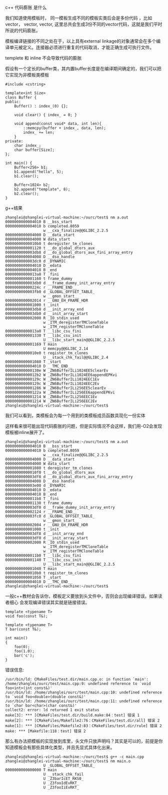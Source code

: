 c++ 代码膨胀 是什么

我们知道使用模板时， 同一模板生成不同的模板实类后会是多份代码 ，比如 vector<int>， vector<char>, vector<double>, 这里总共会生成3份不同的vector代码，这就是我们平时所说的代码膨胀。

模板编译链接的不同之处在于，以上具有external linkage的对象通常会在多个编译单元被定义。连接器必须进行重复的代码取消，才能正确生成可执行文件。

templete 和 inline 不会导致代码的膨胀

假设有一个定长的buffer类，其内置buffer长度是在编译期间确定的，我们可以把它实现为非模板类模板
	
	#include <cstring>
	
	template<int Size>
	class Buffer {
	public:
	    Buffer() : index_(0) {};
	
	    void clear() { index_ = 0; }
	
	    void append(const void* data, int len){
	        ::memcpy(buffer + index_, data, len);
	        index_ += len;
	    }
	private:
	    char index_;
	    char buffer[Size];
	};
	
	int main() {
	    Buffer<256> b1;
	    b1.append("hello", 5);
	    b1.clear();
	
	    Buffer<1024> b2;
	    b2.append("template", 8);
	    b2.clear();
	}

g++结果

	zhanglei@zhanglei-virtual-machine:~/ourc/test$ nm a.out 
	0000000000004010 B __bss_start
	0000000000004010 b completed.8059
	                 w __cxa_finalize@@GLIBC_2.2.5
	0000000000004000 D __data_start
	0000000000004000 W data_start
	00000000000010b0 t deregister_tm_clones
	0000000000001120 t __do_global_dtors_aux
	0000000000003db8 d __do_global_dtors_aux_fini_array_entry
	0000000000004008 D __dso_handle
	0000000000003dc0 d _DYNAMIC
	0000000000004010 D _edata
	0000000000004018 B _end
	00000000000013a8 T _fini
	0000000000001160 t frame_dummy
	0000000000003db0 d __frame_dummy_init_array_entry
	000000000000224c r __FRAME_END__
	0000000000003fb0 d _GLOBAL_OFFSET_TABLE_
	                 w __gmon_start__
	0000000000002014 r __GNU_EH_FRAME_HDR
	0000000000001000 t _init
	0000000000003db8 d __init_array_end
	0000000000003db0 d __init_array_start
	0000000000002000 R _IO_stdin_used
	                 w _ITM_deregisterTMCloneTable
	                 w _ITM_registerTMCloneTable
	00000000000013a0 T __libc_csu_fini
	0000000000001330 T __libc_csu_init
	                 U __libc_start_main@@GLIBC_2.2.5
	0000000000001169 T main
	                 U memcpy@@GLIBC_2.14
	00000000000010e0 t register_tm_clones
	                 U __stack_chk_fail@@GLIBC_2.4
	0000000000001080 T _start
	0000000000004010 D __TMC_END__
	000000000000130e W _ZN6BufferILi1024EE5clearEv
	00000000000012b2 W _ZN6BufferILi1024EE6appendEPKvi
	000000000000129c W _ZN6BufferILi1024EEC1Ev
	000000000000129c W _ZN6BufferILi1024EEC2Ev
	0000000000001286 W _ZN6BufferILi256EE5clearEv
	000000000000122a W _ZN6BufferILi256EE6appendEPKvi
	0000000000001214 W _ZN6BufferILi256EEC1Ev
	0000000000001214 W _ZN6BufferILi256EEC2Ev
	zhanglei@zhanglei-virtual-machine:~/ourc/test$ 

我们可以看到，类模板会为每一个用到的类模板成员函数具现化一份实体

这样看来很可能出现代码膨胀的问题，但是实际情况不会这样，我们用-O2会发现模板被inline展开了。

	zhanglei@zhanglei-virtual-machine:~/ourc/test$ nm a.out 
	0000000000004010 B __bss_start
	0000000000004010 b completed.8059
	                 w __cxa_finalize@@GLIBC_2.2.5
	0000000000004000 D __data_start
	0000000000004000 W data_start
	0000000000001080 t deregister_tm_clones
	00000000000010f0 t __do_global_dtors_aux
	0000000000003df8 d __do_global_dtors_aux_fini_array_entry
	0000000000004008 D __dso_handle
	0000000000003e00 d _DYNAMIC
	0000000000004010 D _edata
	0000000000004018 B _end
	00000000000011b8 T _fini
	0000000000001130 t frame_dummy
	0000000000003df0 d __frame_dummy_init_array_entry
	0000000000002124 r __FRAME_END__
	0000000000003fc0 d _GLOBAL_OFFSET_TABLE_
	                 w __gmon_start__
	0000000000002004 r __GNU_EH_FRAME_HDR
	0000000000001000 t _init
	0000000000003df8 d __init_array_end
	0000000000003df0 d __init_array_start
	0000000000002000 R _IO_stdin_used
	                 w _ITM_deregisterTMCloneTable
	                 w _ITM_registerTMCloneTable
	00000000000011b0 T __libc_csu_fini
	0000000000001140 T __libc_csu_init
	                 U __libc_start_main@@GLIBC_2.2.5
	0000000000001040 T main
	00000000000010b0 t register_tm_clones
	0000000000001050 T _start
	0000000000004010 D __TMC_END__
	zhanglei@zhanglei-virtual-machine:~/ourc/test$ 

一般c++教材会告诉你，模板定义要放到头文件中，否则会出现编译错误。如果读者细心 会发现编译错误其实就是链接错误。

	template <typename T>
	void foo(const T&);
	
	template <typename T>
	T bar(const T&);
	
	int main()
	{
	    foo(0);
	    foo(1.0);
	    bar('c');
	}

错误信息:
	
	/usr/bin/ld: CMakeFiles/test.dir/main.cpp.o: in function `main':
	/home/zhanglei/ourc/test/main.cpp:9: undefined reference to `void foo<int>(int const&)'
	/usr/bin/ld: /home/zhanglei/ourc/test/main.cpp:10: undefined reference to `void foo<double>(double const&)'
	/usr/bin/ld: /home/zhanglei/ourc/test/main.cpp:11: undefined reference to `char bar<char>(char const&)'
	collect2: error: ld returned 1 exit status
	make[3]: *** [CMakeFiles/test.dir/build.make:84：test] 错误 1
	make[2]: *** [CMakeFiles/Makefile2:76：CMakeFiles/test.dir/all] 错误 2
	make[1]: *** [CMakeFiles/Makefile2:83：CMakeFiles/test.dir/rule] 错误 2
	make: *** [Makefile:118：test] 错误 2

那么有办法把模板的实现放到库里，头文件只放声明吗？其实是可以的，前提是你知道模板会有那些具体化类型，并且先显式具体化出来。

	zhanglei@zhanglei-virtual-machine:~/ourc/test$ g++ -c main.cpp 
	zhanglei@zhanglei-virtual-machine:~/ourc/test$ nm main.o
	                 U _GLOBAL_OFFSET_TABLE_
	0000000000000000 T main
	                 U __stack_chk_fail
	                 U _Z3barIcET_RKS0_
	                 U _Z3fooIdEvRKT_
	                 U _Z3fooIiEvRKT_
